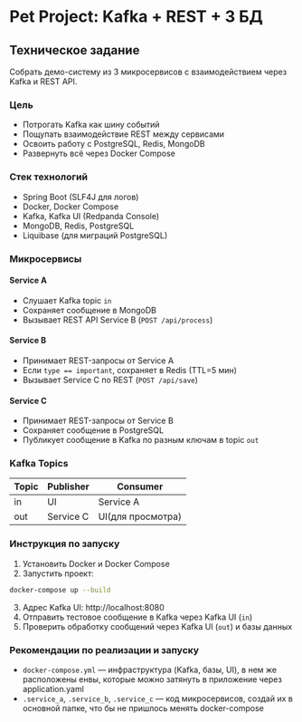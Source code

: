 # Pet Project: Kafka + REST + 3 БД

## Техническое задание
Собрать демо-систему из 3 микросервисов с взаимодействием через Kafka и REST API.

### Цель
- Потрогать Kafka как шину событий
- Пощупать взаимодействие REST между сервисами
- Освоить работу с PostgreSQL, Redis, MongoDB
- Развернуть всё через Docker Compose

### Стек технологий
- Spring Boot (SLF4J для логов)
- Docker, Docker Compose
- Kafka, Kafka UI (Redpanda Console)
- MongoDB, Redis, PostgreSQL
- Liquibase (для миграций PostgreSQL)

### Микросервисы
#### Service A
- Слушает Kafka topic `in`
- Сохраняет сообщение в MongoDB
- Вызывает REST API Service B (`POST /api/process`)

#### Service B
- Принимает REST-запросы от Service A
- Если `type == important`, сохраняет в Redis (TTL=5 мин)
- Вызывает Service C по REST (`POST /api/save`)

#### Service C
- Принимает REST-запросы от Service B
- Сохраняет сообщение в PostgreSQL
- Публикует сообщение в Kafka по разным ключам в topic `out`

### Kafka Topics
| Topic | Publisher   | Consumer         |
|-------|-------------|------------------|
| in    | UI          | Service A        |
| out   | Service C   | UI(для просмотра)|

### Инструкция по запуску
1. Установить Docker и Docker Compose
2. Запустить проект:
```bash
docker-compose up --build
```
3. Адрес Kafka UI: http://localhost:8080
4. Отправить тестовое сообщение в Kafka через Kafka UI (`in`)
5. Проверить обработку сообщений через Kafka UI (`out`) и базы данных

### Рекомендации по реализации и запуску
- `docker-compose.yml` — инфраструктура (Kafka, базы, UI), в нем же расположены енвы,
  которые можно затянуть в приложение через application.yaml
- `.service_a`, `.service_b`, `.service_c` — код микросервисов, создай их в основной папке, что бы не пришлось менять docker-compose